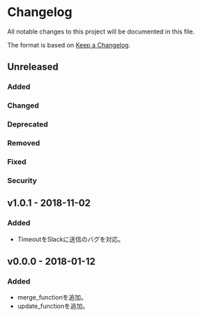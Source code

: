 # Changelog
All notable changes to this project will be documented in this file.

The format is based on [Keep a Changelog](http://keepachangelog.com/).

## Unreleased
### Added

### Changed

### Deprecated

### Removed

### Fixed

### Security

## v1.0.1 - 2018-11-02
### Added
- TimeoutをSlackに送信のバグを対応。

## v0.0.0 - 2018-01-12
### Added
- merge_functionを追加。
- update_functionを追加。
